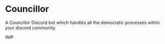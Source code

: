 # Councillor
A Councillor Discord bot which handles all the democratic processes within your discord community.

WIP
